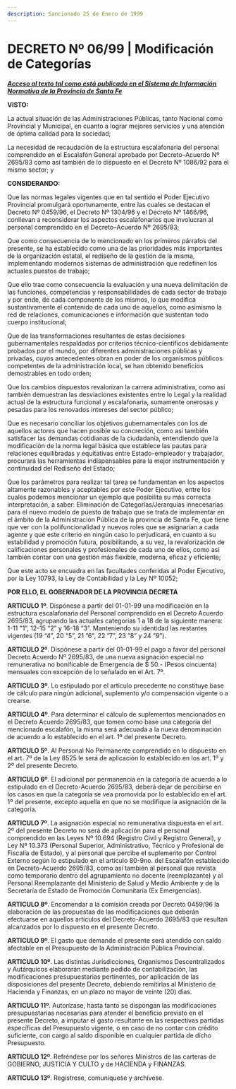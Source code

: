 ```yaml
---
description: Sancionado 25 de Enero de 1999
---
```


# DECRETO Nº 06/99 | Modificación de Categorías

[_**Acceso al texto tal como está publicado en el Sistema de Información Normativa de la Provincia de Santa Fe**_](https://drive.google.com/file/d/1M3udnjAgcyuQ9ROQXuf4Pjd3ieLaonZB/view?usp=sharing)



**VISTO:**

La actual situación de las Administraciones Públicas, tanto Nacional como Provincial y Municipal, en cuanto a lograr mejores servicios y una atención de óptima calidad para la sociedad;

La necesidad de recaudación de la estructura escalafonaria del personal comprendido en el Escalafón General aprobado por Decreto–Acuerdo Nº 2695/83 como así también de lo dispuesto en el Decreto Nº 1086/92 para el mismo sector; y

**CONSIDERANDO:**

Que las normas legales vigentes que en tal sentido el Poder Ejecutivo Provincial promulgará oportunamente, entre las cuales se destacan el Decreto Nº 0459/96, el Decreto Nº 1304/96 y el Decreto Nº 1466/96, conllevan a reconsiderar los aspectos escalafonarios que involucran al personal comprendido en el Decreto–Acuerdo Nº 2695/83;

Que como consecuencia de lo mencionado en los primeros párrafos del presente, se ha establecido como una de las prioridades más importantes de la organización estatal, el rediseño de la gestión de la misma, implementando modernos sistemas de administración que redefinen los actuales puestos de trabajo;

Que ello trae como consecuencia la evaluación y una nueva delimitación de las funciones, competencias y responsabilidades de cada sector de trabajo y por ende, de cada componente de los mismos, lo que modifica sustantivamente el contenido de cada uno de aquellos, como asimismo la red de relaciones, comunicaciones e información que sustentan todo cuerpo institucional;

Que de las transformaciones resultantes de estas decisiones gubernamentales respaldadas por criterios técnico-científicos debidamente probados por el mundo, por diferentes administraciones públicas y privadas, cuyos antecedentes obran en poder de los organismos públicos competentes de la administración local, se han obtenido beneficios demostrables en todo orden;

Que los cambios dispuestos revalorizan la carrera administrativa, como así también demuestran las desviaciones existentes entre lo Legal y la realidad actual de la estructura funcional y escalafonaria, sumamente onerosas y pesadas para los renovados intereses del sector público;

Que es necesario conciliar los objetivos gubernamentales con los de aquellos actores que hacen posible su concreción, como así también satisfacer las demandas cotidianas de la ciudadanía, entendiendo que la modificación de la norma legal básica que establece las pautas para relaciones equilibradas y equitativas entre Estado-empleador y trabajador, procurará las herramientas indispensables para la mejor instrumentación y continuidad del Rediseño del Estado;

Que los parámetros para realizar tal tarea se fundamentan en los aspectos altamente razonables y aceptables por este Poder Ejecutivo, entre los cuales podemos mencionar un ejemplo que posibilita su más correcta interpretación, a saber: Eliminación de Categorías/Jerarquías innecesarias para el nuevo modelo de puesto de trabajo que se trata de implementar en el ámbito de la Administración Pública de la provincia de Santa Fe, que tiene que ver con la polifuncionalidad y nuevos roles que se asignarían a cada agente y que este criterio en ningún caso lo perjudicará, en cuanto a su estabilidad y promoción futura, posibilitando, a su vez, la revalorización de calificaciones personales y profesionales de cada uno de ellos, como así también contar con una gestión más flexible, moderna, eficaz y eficiente;

Que este acto se encuadra en las facultades conferidas al Poder Ejecutivo, por la Ley 10793, la Ley de Contabilidad y la Ley Nº 10052;

**POR ELLO, EL GOBERNADOR DE LA PROVINCIA DECRETA**

**ARTICULO 1º**. Dispónese a partir del 01-01-99 una modificación en la estructura escalafonaria del Personal comprendido en el Decreto Acuerdo 2695/83, agrupando las actuales categorías 1 a 18 de la siguiente manera: 1-11 "1”, 12-15 “2” y 16-18 “3”. Manteniendo su identidad las restantes vigentes (19 “4”, 20 “5”, 21 ”6", 22 ”7”, 23 ”8” y 24 ”9”).

**ARTICULO 2º**. Dispónese a partir del 01-01-99 el pago a favor del personal Decreto Acuerdo Nº 2695/83, de una nueva asignación especial no remunerativa no bonificable de Emergencia de $ 50.- (Pesos cincuenta) mensuales con excepción de lo señalado en el Art. 7º.

**ARTICULO 3º**. Lo estipulado por el artículo precedente no constituye base de cálculo para ningún adicional, suplemento y/o compensación vigente o a crearse.

**ARTICULO 4º**. Para determinar el cálculo de suplementos mencionados en el Decreto Acuerdo 2695/83, que tomen como base una categoría del mencionado escalafón, la misma será adecuada a la nueva denominación de acuerdo a lo establecido en el art. 1º del presente Decreto.

**ARTICULO 5º**. Al Personal No Permanente comprendido en lo dispuesto en el art. 7º de la Ley 8525 le será de aplicación lo establecido en los art. 1º y 2º del presente Decreto.

**ARTICULO 6º**. El adicional por permanencia en la categoría de acuerdo a lo estipulado en el Decreto-Acuerdo 2695/83, deberá dejar de percibirse en los casos en que la categoría se vea promovida por lo establecido en el art. 1º del presente, excepto aquella en que no se modifique la asignación de la categoría.

**ARTICULO 7º**. La asignación especial no remunerativa dispuesta en el art. 2º del presente Decreto no será de aplicación para el personal comprendido en las Leyes Nº 10.694 (Registro Civil y Registro General), y Ley Nº 10.373 (Personal Superior, Administrativo, Técnico y Profesional de Fiscalía de Estado), y al personal que percibe el suplemento por Control Externo según lo estipulado en el artículo 80-9no. del Escalafón establecido en Decreto-Acuerdo 2695/83, como así también al personal que revista como temporario dentro del agrupamiento no docente (reemplazante) y al Personal Reemplazante del Ministerio de Salud y Medio Ambiente y de la Secretaría de Estado de Promoción Comunitaria (Ex Emergencias).

**ARTICULO 8º**. Encomendar a la comisión creada por Decreto 0459/96 la elaboración de las propuestas de las modificaciones que deberán efectuarse en aquellos artículos del Decreto-Acuerdo 2695/83 que resultan alcanzados por lo dispuesto en el presente Decreto.

**ARTICULO 9º**. El gasto que demande el presente será atendido con saldo afectable en el Presupuesto de la Administración Pública Provincial.

**ARTICULO 10º**. Las distintas Jurisdicciones, Organismos Descentralizados y Autárquicos elaborarán mediante pedido de contabilización, las modificaciones presupuestarias pertinentes, por aplicación de las disposiciones del presente Decreto, debiendo remitirlas al Ministerio de Hacienda y Finanzas, en un plazo no mayor de veinte (20) días.

**ARTICULO 11º**. Autorízase, hasta tanto se dispongan las modificaciones presupuestarias necesarias para atender el beneficio previsto en el presente Decreto, a imputar el gasto resultante en las respectivas partidas específicas del Presupuesto vigente, o en caso de no contar con crédito suficiente, con cargo al saldo disponible en cualquier partida de dicho Presupuesto.

**ARTICULO 12º**. Refréndese por los señores Ministros de las carteras de GOBIERNO, JUSTICIA Y CULTO y de HACIENDA y FINANZAS.

**ARTICULO 13º**. Regístrese, comuníquese y archívese.
